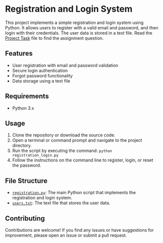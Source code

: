 # Registration and Login System

This project implements a simple registration and login system using Python. It allows users to register with a valid email and password, and then login with their credentials. The user data is stored in a text file. Read the  [Project Task](https://github.com/priyankaChandramohan/Python-Login-System/blob/main/Project%20task.md) file to find the assignment question.

## Features

- User registration with email and password validation
- Secure login authentication
- Forgot password functionality
- Data storage using a text file

## Requirements

- Python 3.x

## Usage

1. Clone the repository or download the source code.
2. Open a terminal or command prompt and navigate to the project directory.
3. Run the script by executing the command: `python registration_login.py`
4. Follow the instructions on the command line to register, login, or reset the password.

## File Structure

-  [`registration.py`](https://github.com/priyankaChandramohan/Python-Login-System/blob/main/registration.py): The main Python script that implements the registration and login system.
- [`users.txt`](https://github.com/priyankaChandramohan/Python-Login-System/blob/main/users.txt): The text file that stores the user data.

## Contributing

Contributions are welcome! If you find any issues or have suggestions for improvement, please open an issue or submit a pull request.


